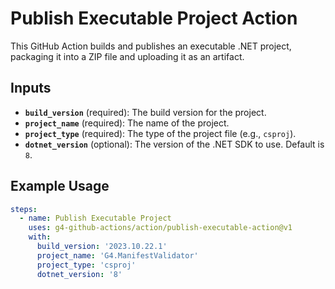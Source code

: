 # Publish Executable Project Action

This GitHub Action builds and publishes an executable .NET project, packaging it into a ZIP file and uploading it as an artifact.

## Inputs

- **`build_version`** (required): The build version for the project.
- **`project_name`** (required): The name of the project.
- **`project_type`** (required): The type of the project file (e.g., `csproj`).
- **`dotnet_version`** (optional): The version of the .NET SDK to use. Default is `8`.

## Example Usage

```yaml
steps:
  - name: Publish Executable Project
    uses: g4-github-actions/action/publish-executable-action@v1
    with:
      build_version: '2023.10.22.1'
      project_name: 'G4.ManifestValidator'
      project_type: 'csproj'
      dotnet_version: '8'
